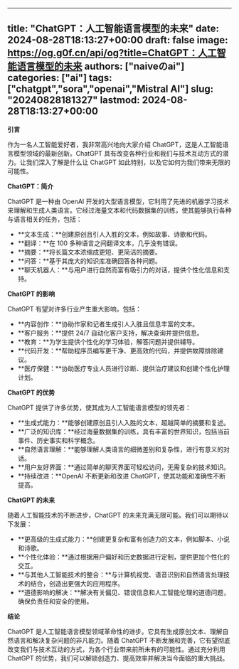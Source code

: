 
---
title: "ChatGPT：人工智能语言模型的未来"
date: 2024-08-28T18:13:27+00:00
draft: false
image: https://og.g0f.cn/api/og?title=ChatGPT：人工智能语言模型的未来
authors: ["naiveのai"]
categories: ["ai"]
tags: ["chatgpt","sora","openai","Mistral AI"]
slug: "20240828181327"
lastmod: 2024-08-28T18:13:27+00:00
---
**引言**

作为一名人工智能爱好者，我非常高兴地向大家介绍 ChatGPT，这是人工智能语言模型领域的最新创新。ChatGPT 具有改变各种行业和我们与技术互动方式的潜力。让我们深入了解是什么让 ChatGPT 如此特别，以及它如何为我们带来无限的可能性。

**ChatGPT：简介**

ChatGPT 是一种由 OpenAI 开发的大型语言模型，它利用了先进的机器学习技术来理解和生成人类语言。它经过海量文本和代码数据集的训练，使其能够执行各种与语言相关的任务，包括：

* **文本生成：**创建原创且引人入胜的文本，例如故事、诗歌和代码。
* **翻译：**在 100 多种语言之间翻译文本，几乎没有错误。
* **摘要：**将长篇文本浓缩成更短、更简洁的摘要。
* **问答：**基于其庞大的知识库准确回答各种问题。
* **聊天机器人：**与用户进行自然而富有吸引力的对话，提供个性化信息和支持。

**ChatGPT 的影响**

ChatGPT 有望对许多行业产生重大影响，包括：

* **内容创作：**协助作家和记者生成引人入胜且信息丰富的文本。
* **客户服务：**提供 24/7 自动化客户支持，解决查询并提供信息。
* **教育：**为学生提供个性化的学习体验，解答问题并提供辅导。
* **代码开发：**帮助程序员编写更干净、更高效的代码，并提供故障排除建议。
* **医疗保健：**协助医疗专业人员进行诊断、提供治疗建议和创建个性化护理计划。

**ChatGPT 的优势**

ChatGPT 提供了许多优势，使其成为人工智能语言模型的领先者：

* **生成式能力：**能够创建原创且引人入胜的文本，超越简单的摘要和复述。
* **广泛的知识库：**经过海量数据集的训练，具有丰富的世界知识，包括当前事件、历史事实和科学概念。
* **自然语言理解：**能够理解人类语言的细微差别和复杂性，进行有意义的对话。
* **用户友好界面：**通过简单的聊天界面可轻松访问，无需复杂的技术知识。
* **持续改进：**OpenAI 不断更新和改进 ChatGPT，使其功能和准确性不断提高。

**ChatGPT 的未来**

随着人工智能技术的不断进步，ChatGPT 的未来充满无限可能。我们可以期待以下发展：

* **更高级的生成式能力：**创建更复杂和富有创造力的文本，例如脚本、小说和诗歌。
* **个性化体验：**通过根据用户偏好和历史数据进行定制，提供更加个性化的交互。
* **与其他人工智能技术的整合：**与计算机视觉、语音识别和自然语言处理技术的结合，创造出更强大的应用程序。
* **道德影响的解决：**解决有关偏见、错误信息和人工智能伦理的道德问题，确保负责任和安全的使用。

**结论**

ChatGPT 是人工智能语言模型领域革命性的进步。它具有生成原创文本、理解自然语言和解决复杂问题的非凡能力。随着 ChatGPT 不断发展和完善，它有望彻底改变我们与技术互动的方式，为各个行业带来前所未有的可能性。通过充分利用 ChatGPT 的优势，我们可以解锁创造力、提高效率并解决当今面临的重大挑战。